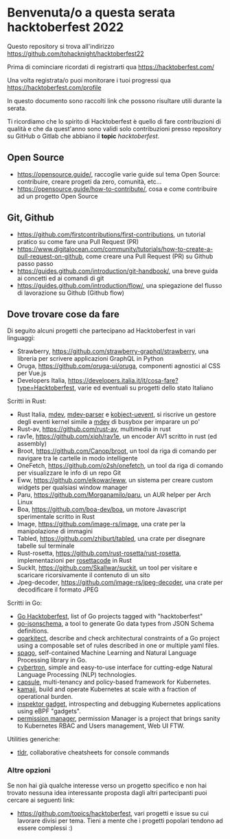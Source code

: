 # Benvenuta/o a questa serata hacktoberfest 2022

Questo repository si trova all'indirizzo https://github.com/tohacknight/hacktoberfest22

Prima di cominciare ricordati di registrarti qua https://hacktoberfest.com/

Una volta registrata/o puoi monitorare i tuoi progressi qua https://hacktoberfest.com/profile

In questo documento sono raccolti link che possono risultare utili durante la serata.

Ti ricordiamo che lo spirito di Hacktoberfest è quello di fare contribuzioni di qualità e che da quest'anno sono validi
solo contribuzioni presso repository su GitHub o Gitlab che abbiano il **topic** *hacktoberfest*.

## Open Source

- https://opensource.guide/, raccoglie varie guide sul tema Open Source: contribuire, creare progeti da zero, comunità, etc...
- https://opensource.guide/how-to-contribute/, cosa e come contribuire ad un progetto Open Source

## Git, Github

- https://github.com/firstcontributions/first-contributions, un tutorial pratico su come fare una Pull Request (PR)
- https://www.digitalocean.com/community/tutorials/how-to-create-a-pull-request-on-github, come creare una Pull Request (PR) su Github passo passo
- https://guides.github.com/introduction/git-handbook/, una breve guida ai concetti ed ai comandi di git
- https://guides.github.com/introduction/flow/, una spiegazione del flusso di lavorazione su Github (Github flow)

## Dove trovare cose da fare

Di seguito alcuni progetti che partecipano ad Hacktoberfest in vari linguaggi:

- Strawberry, https://github.com/strawberry-graphql/strawberry, una libreria per scrivere applicazioni GraphQL in Python
- Oruga, https://github.com/oruga-ui/oruga, componenti agnostici al CSS per Vue.js
- Developers Italia, https://developers.italia.it/it/cosa-fare?type=Hacktoberfest, varie ed eventuali su progetti dello stato Italiano

Scritti in Rust:

- Rust Italia, [mdev](https://github.com/rust-italia/mdev), [mdev-parser](https://github.com/rust-italia/mdev-parser) e [kobject-uevent](https://github.com/rust-italia/kobject-uevent), si riscrive un gestore degli eventi kernel simile a [mdev](https://git.busybox.net/busybox/tree/util-linux/mdev.c) di busybox per imparare un po'
- Rust-av, https://github.com/rust-av, multimedia in rust
- rav1e, https://github.com/xiph/rav1e, un encoder AV1 scritto in rust (ed assembly)
- Broot, https://github.com/Canop/broot, un tool da riga di comando per navigare tra le cartelle in modo intelligente
- OneFetch, https://github.com/o2sh/onefetch, un tool da riga di comando per visualizzare le info di un repo Git
- Eww, https://github.com/elkowar/eww, un sistema per creare custom widgets per qualsiasi window manager
- Paru, https://github.com/Morganamilo/paru, un AUR helper per Arch Linux
- Boa, https://github.com/boa-dev/boa, un motore Javascript sperimentale scritto in Rust
- Image, https://github.com/image-rs/image, una crate per la manipolazione di immagini
- Tabled, https://github.com/zhiburt/tabled, una crate per disegnare tabelle sul terminale
- Rust-rosetta, https://github.com/rust-rosetta/rust-rosetta, implementazioni per [rosettacode](rosettacode.org) in Rust
- SuckIt, https://github.com/Skallwar/suckit, un tool per visitare e scaricare ricorsivamente il contenuto di un sito
- Jpeg-decoder, https://github.com/image-rs/jpeg-decoder, una crate per decodificare il formato JPEG

Scritti in Go:

- [Go Hacktoberfest](https://github.com/topics/hacktoberfest?l=go), list of Go projects tagged with "hacktoberfest"
- [go-jsonschema](https://github.com/omissis/go-jsonschema), a tool to generate Go data types from JSON Schema definitions.
- [goarkitect](https://github.com/omissis/goarkitect), describe and check architectural constraints of a Go project using a composable set of rules described in one or multiple yaml files.
- [spago](https://github.com/nlpodyssey/spago), self-contained Machine Learning and Natural Language Processing library in Go.
- [cybertron](https://github.com/nlpodyssey/cybertron), simple and easy-to-use interface for cutting-edge Natural Language Processing (NLP) technologies.
- [capsule](https://github.com/clastix/capsule), multi-tenancy and policy-based framework for Kubernetes.
- [kamaji](https://github.com/clastix/kamaji), build and operate Kubernetes at scale with a fraction of operational burden.
- [inspektor gadget](https://github.com/kinvolk/inspektor-gadget), introspecting and debugging Kubernetes applications using eBPF "gadgets".
- [permission manager](https://github.com/sighupio/permission-manager), permission Manager is a project that brings sanity to Kubernetes RBAC and Users management, Web UI FTW.

Utilities generiche:

- [tldr](https://github.com/tldr-pages/tldr), collaborative cheatsheets for console commands

### Altre opzioni

Se non hai già qualche interesse verso un progetto specifico e non hai trovato nessuna idea interessante proposta dagli altri partecipanti puoi cercare ai seguenti link:

- https://github.com/topics/hacktoberfest, vari progetti e issue su cui lavorare divisi per tema. Tieni a mente che i progetti popolari tendono ad essere complessi :)
